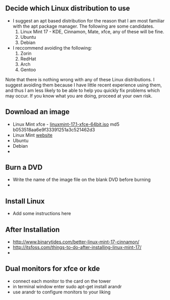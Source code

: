 ## Decide which Linux distribution to use
* I suggest an apt based distribution for the reason that I am most familiar with the apt package manager. The following are some candidates.
  1. Linux Mint 17 - KDE, Cinnamon, Mate, xfce, any of these will be fine.
  1. Ubuntu
  1. Debian
* I reccommend avoiding the following:
  1. Zorin
  1. RedHat
  1. Arch
  1. Gentoo

Note that there is nothing wrong with any of these Linux distributions. I suggest avoiding them because I have little recent experience using them, and thus I am less likely to be able to help you quickly fix problems which may occur. If you know what you are doing, proceed at your own risk.

## Download an image
* Linux Mint xfce - [linuxmint-17.1-xfce-64bit.iso](http://einstein.lan/files/linuxmint-17.1-xfce-64bit.iso) md5 b053518aa6e9f33391251a3c521462d3
* Linux Mint [website](http://www.linuxmint.com)
* Ubuntu
* Debian
* 

## Burn a DVD
* Write the name of the image file on the blank DVD before burning
* 

## Install Linux
* Add some instructions here

## After Installation
* http://www.binarytides.com/better-linux-mint-17-cinnamon/
* http://itsfoss.com/things-to-do-after-installing-linux-mint-17/
* 

## Dual monitors for xfce or kde
* connect each monitor to the card on the tower
* in terminal window enter sudo apt-get install arandr
* use arandr to configure monitors to your liking

